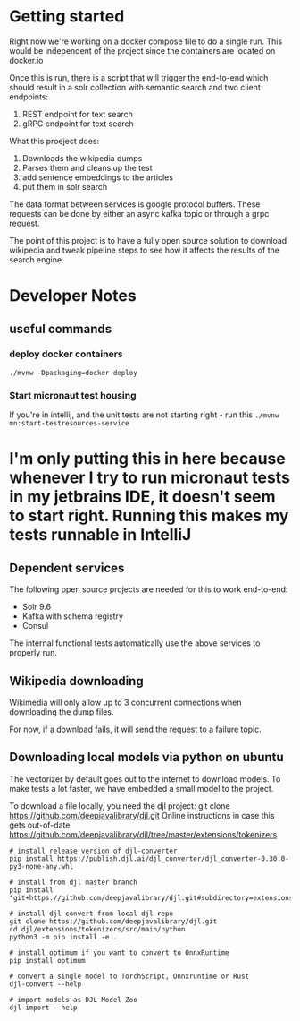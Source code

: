 # Getting started
Right now we're working on a docker compose file to do a single run.  This would be independent of the project since the containers are located on docker.io

Once this is run, there is a script that will trigger the end-to-end which should result in a solr collection with semantic search and two client endpoints:

1. REST endpoint for text search 
2. gRPC endpoint for text search

What this proeject does:
1) Downloads the wikipedia dumps
2) Parses them and cleans up the test
3) add sentence embeddings to the articles
4) put them in solr search


The data format between services is google protocol buffers.  These requests can be done by either an async kafka topic or through a grpc request.

The point of this project is to have a fully open source solution to download wikipedia and tweak pipeline steps to see how it affects the results of the search engine.


# Developer Notes
## useful commands
### deploy docker containers
`./mvnw -Dpackaging=docker deploy`
### Start micronaut test housing
If you're in intellij, and the unit tests are not starting right - run this
`./mvnw mn:start-testresources-service`

I'm only putting this in here because whenever I try to run micronaut tests in my jetbrains IDE, it doesn't seem to start right.  Running this makes my tests runnable in IntelliJ
=
## Dependent services
The following open source projects are needed for this to work end-to-end:
* Solr 9.6
* Kafka with schema registry
* Consul

The internal functional tests automatically use the above services to properly run.

## Wikipedia downloading
Wikimedia will only allow up to 3 concurrent connections when downloading the dump files.

For now, if a download fails, it will send the request to a failure topic.


## Downloading local models via python on ubuntu
The vectorizer by default goes out to the internet to download models.  To make tests a lot faster, we have embedded a small model to the project.

To download a file locally, you need the djl project:
git clone https://github.com/deepjavalibrary/djl.git
Online instructions in case this gets out-of-date
https://github.com/deepjavalibrary/djl/tree/master/extensions/tokenizers

```shell
# install release version of djl-converter
pip install https://publish.djl.ai/djl_converter/djl_converter-0.30.0-py3-none-any.whl

# install from djl master branch
pip install "git+https://github.com/deepjavalibrary/djl.git#subdirectory=extensions/tokenizers/src/main/python"

# install djl-convert from local djl repo
git clone https://github.com/deepjavalibrary/djl.git
cd djl/extensions/tokenizers/src/main/python
python3 -m pip install -e .

# install optimum if you want to convert to OnnxRuntime
pip install optimum

# convert a single model to TorchScript, Onnxruntime or Rust
djl-convert --help

# import models as DJL Model Zoo
djl-import --help
```



